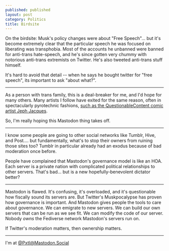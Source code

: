 ```yaml
---
published: published 
layout: post 
category: Politics
title: Birdsite
---
```


On the birdsite: Musk's policy changes were about "Free Speech"... but it's
become extremely clear that the particular speech he was focused on liberating
was transphobia.  Most of the accounts he unbanned were banned for anti-trans
hate-speech, and he's since gotten very chummy with notorious anti-trans
extremists on Twitter. He's also tweeted anti-trans stuff himself.

It's hard to avoid that detail -- when he says he bought twitter for "free
speech", its important to ask "about what?".

---

<!--excerpt-->

As a person with trans family, this is a deal-breaker for me, and I'd hope for
many others.  Many artists I follow have exited for the same reason, often in
spectacularly pyrotechnic fashions, [such as the QuestionableContent comic artist
Jeph Jacques](https://www.cbc.ca/radio/day6/elon-musk-twitter-impersonations-1.6648071).

So, I'm really hoping this Mastodon thing takes off.

---
I know some people are going to other social networks like Tumblr, Hive, and
Post.... but fundamentally, what's to stop their owners from ruining those sites
too? Tumblr in particular already had an exodus because of bad moderation once
before.

People have complained that Mastodon's governance model is like an HOA. Each
server is a private nation with complicated political relationships to other
servers. That's bad... but is a new hopefully-benevolent dictator better?

---

Mastodon is flawed.  It's confusing, it's overloaded, and it's questionable how
fiscally sound its servers are.  But Twitter's Muskpocalypse has proven how
governance is important.  And Mastodon gives people the tools to care about
governance.  We can emigrate to new servers. We can build our own servers that
can be run as we see fit.  We can modify the code of our server. Nobody *owns*
the Fediverse network Mastodon's servers run on.

If Twitter's moderation matters, then ownership matters.

---

I'm at [@Pxtl@Mastodon.Social](https://mastodon.social/@Pxtl)